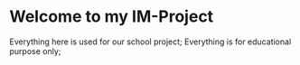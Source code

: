 # Welcome to my IM-Project

Everything here is used for our school project;
Everything is for educational purpose only;
